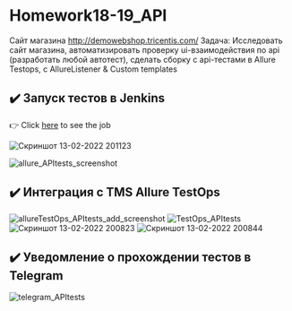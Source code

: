 # Homework18-19_API
Сайт магазина http://demowebshop.tricentis.com/
Задача: Исследовать сайт магазина, автоматизировать проверку ui-взаимодействия по api (разработать любой автотест), сделать сборку с api-тестами в Allure Testops, 
с AllureListener & Custom templates

## :heavy_check_mark: Запуск тестов в Jenkins

:point_right: Click [here](https://jenkins.autotests.cloud/job/09-Lesya_Belova-HW19-API/) to see the job

![Скриншот 13-02-2022 201123](https://user-images.githubusercontent.com/93153268/153806316-923c4fb8-a1e0-4b00-b9c5-f56273ff37c2.jpg)

![allure_APItests_screenshot](https://user-images.githubusercontent.com/93153268/153806346-c0c899bf-89e4-4f37-b87b-372ff31419e2.jpg)


## :heavy_check_mark: Интеграция с TMS Allure TestOps

![allureTestOps_APItests_add_screenshot](https://user-images.githubusercontent.com/93153268/153806409-44713843-5083-4825-8be9-2cca5369e5ab.jpg)
![TestOps_APItests](https://user-images.githubusercontent.com/93153268/153806425-4d8b5035-300c-4898-bb18-8ef4efca96c7.jpg)
![Скриншот 13-02-2022 200823](https://user-images.githubusercontent.com/93153268/153806432-437a995f-5353-48ed-867e-debafe9a403e.jpg)
![Скриншот 13-02-2022 200844](https://user-images.githubusercontent.com/93153268/153806436-744a0196-1678-44cd-ae84-b04e22cdd124.jpg)


## :heavy_check_mark: Уведомление о прохождении тестов в Telegram

![telegram_APItests](https://user-images.githubusercontent.com/93153268/153806189-55ecd910-cc83-4626-8f4d-c84e3dc0736e.jpg)
